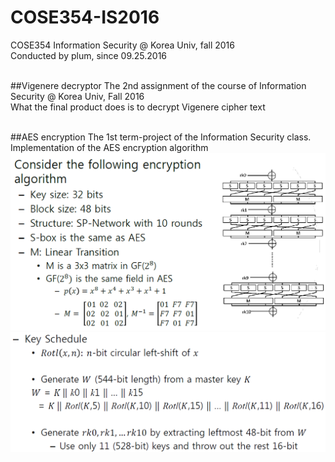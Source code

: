 # COSE354-IS2016
COSE354 Information Security @ Korea Univ, fall 2016 <br>
Conducted by plum, since 09.25.2016 <br><br>

##Vigenere decryptor
The 2nd assignment of the course of Information Security @ Korea Univ, Fall 2016 <br>
What the final product does is to decrypt Vigenere cipher text<br><br>

##AES encryption
The 1st term-project of the Information Security class.<br>
Implementation of the AES encryption algorithm<br>
![image title](https://github.com/plumlike/COSE354-IS2016/blob/master/AES%20encryption/desc_1.PNG)<br>
![image title](https://github.com/plumlike/COSE354-IS2016/blob/master/AES%20encryption/desc_2.PNG)

